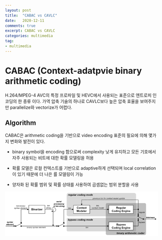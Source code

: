 ```yaml
---
layout: post
title:  "CABAC vs CAVLC"
date:   2020-12-11
comments: true
excerpt: CABAC vs CAVLC 
categories: multimedia
tag:
- multimedia 
---
```


# CABAC (Context-adatpvie binary arithmetic coding)
H.264/MPEG-4 AVC의 특정 프로파일 및 HEVC에서 사용되는 표준으로 엔트로피 인코딩의 한 종류 이다. 가역 압축 기술의 하나로 CAVLC보다 높은 압축 효율을 보여주지만 parallelize와 vectorize가 어렵다.

## Algorithm
CABAC은 arithmetic coding을 기반으로 video encoding 표준의 필요에 의해 몇가지 변화와 발전이 있다.
- binary symbol을 encoding 함으로써 complexity 낮게 유지하고 모든 기호에서 자주 사용되는 비트에 대한 확률 모델링을 허용

- 확률 모델은 로컬 컨텍스트를 기반으로 adaptive하게 선택되며 local correlation이 있기 때문에 더 나은 률 모델링이 가능

- 양자화 된 확률 범위 및 확률 상태를 사용하여 곱셈없는 범위 분할을 사용 

![CABAC](/assets/img/postImages/CABAC.png)



